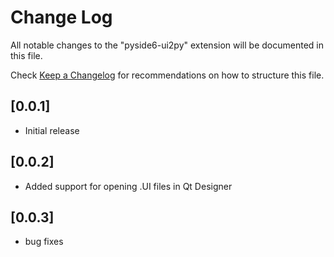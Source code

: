 # Change Log

All notable changes to the "pyside6-ui2py" extension will be documented in this file.

Check [Keep a Changelog](http://keepachangelog.com/) for recommendations on how to structure this file.

## [0.0.1]

- Initial release

## [0.0.2]

- Added support for opening .UI files in Qt Designer

## [0.0.3]

- bug fixes

